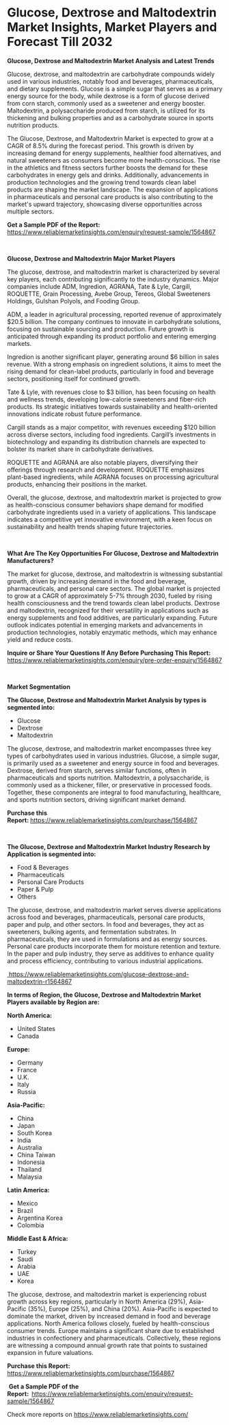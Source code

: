 <p><h1>Glucose, Dextrose and Maltodextrin Market Insights, Market Players and Forecast Till 2032</h1></p><p><strong>Glucose, Dextrose and Maltodextrin Market Analysis and Latest Trends</strong></p>
<p><p>Glucose, dextrose, and maltodextrin are carbohydrate compounds widely used in various industries, notably food and beverages, pharmaceuticals, and dietary supplements. Glucose is a simple sugar that serves as a primary energy source for the body, while dextrose is a form of glucose derived from corn starch, commonly used as a sweetener and energy booster. Maltodextrin, a polysaccharide produced from starch, is utilized for its thickening and bulking properties and as a carbohydrate source in sports nutrition products.</p><p>The Glucose, Dextrose, and Maltodextrin Market is expected to grow at a CAGR of 8.5% during the forecast period. This growth is driven by increasing demand for energy supplements, healthier food alternatives, and natural sweeteners as consumers become more health-conscious. The rise in the athletics and fitness sectors further boosts the demand for these carbohydrates in energy gels and drinks. Additionally, advancements in production technologies and the growing trend towards clean label products are shaping the market landscape. The expansion of applications in pharmaceuticals and personal care products is also contributing to the market's upward trajectory, showcasing diverse opportunities across multiple sectors.</p></p>
<p><strong>Get a Sample PDF of the Report:&nbsp;</strong> <a href="https://www.reliablemarketinsights.com/enquiry/request-sample/1564867?utm_campaign=2639&utm_medium=2&utm_source=Github&utm_content=ia&utm_term=23032025&utm_id=glucose-dextrose-and-maltodextrin">https://www.reliablemarketinsights.com/enquiry/request-sample/1564867</a></p>
<p>&nbsp;</p>
<p><strong>Glucose, Dextrose and Maltodextrin Major Market Players</strong></p>
<p><p>The glucose, dextrose, and maltodextrin market is characterized by several key players, each contributing significantly to the industry dynamics. Major companies include ADM, Ingredion, AGRANA, Tate & Lyle, Cargill, ROQUETTE, Grain Processing, Avebe Group, Tereos, Global Sweeteners Holdings, Gulshan Polyols, and Fooding Group.</p><p>ADM, a leader in agricultural processing, reported revenue of approximately $20.5 billion. The company continues to innovate in carbohydrate solutions, focusing on sustainable sourcing and production. Future growth is anticipated through expanding its product portfolio and entering emerging markets.</p><p>Ingredion is another significant player, generating around $6 billion in sales revenue. With a strong emphasis on ingredient solutions, it aims to meet the rising demand for clean-label products, particularly in food and beverage sectors, positioning itself for continued growth.</p><p>Tate & Lyle, with revenues close to $3 billion, has been focusing on health and wellness trends, developing low-calorie sweeteners and fiber-rich products. Its strategic initiatives towards sustainability and health-oriented innovations indicate robust future performance.</p><p>Cargill stands as a major competitor, with revenues exceeding $120 billion across diverse sectors, including food ingredients. Cargill’s investments in biotechnology and expanding its distribution channels are expected to bolster its market share in carbohydrate derivatives.</p><p>ROQUETTE and AGRANA are also notable players, diversifying their offerings through research and development. ROQUETTE emphasizes plant-based ingredients, while AGRANA focuses on processing agricultural products, enhancing their positions in the market.</p><p>Overall, the glucose, dextrose, and maltodextrin market is projected to grow as health-conscious consumer behaviors shape demand for modified carbohydrate ingredients used in a variety of applications. This landscape indicates a competitive yet innovative environment, with a keen focus on sustainability and health trends shaping future trajectories.</p></p>
<p>&nbsp;</p>
<p><strong>What Are The Key Opportunities For Glucose, Dextrose and Maltodextrin Manufacturers?</strong></p>
<p><p>The market for glucose, dextrose, and maltodextrin is witnessing substantial growth, driven by increasing demand in the food and beverage, pharmaceuticals, and personal care sectors. The global market is projected to grow at a CAGR of approximately 5-7% through 2030, fueled by rising health consciousness and the trend towards clean label products. Dextrose and maltodextrin, recognized for their versatility in applications such as energy supplements and food additives, are particularly expanding. Future outlook indicates potential in emerging markets and advancements in production technologies, notably enzymatic methods, which may enhance yield and reduce costs.</p></p>
<p><strong>Inquire or Share Your Questions If Any Before Purchasing This Report:</strong> <a href="https://www.reliablemarketinsights.com/enquiry/pre-order-enquiry/1564867?utm_campaign=2639&utm_medium=2&utm_source=Github&utm_content=ia&utm_term=23032025&utm_id=glucose-dextrose-and-maltodextrin">https://www.reliablemarketinsights.com/enquiry/pre-order-enquiry/1564867</a></p>
<p>&nbsp;</p>
<p><strong>Market Segmentation</strong></p>
<p><strong>The Glucose, Dextrose and Maltodextrin Market Analysis by types is segmented into:</strong></p>
<p><ul><li>Glucose</li><li>Dextrose</li><li>Maltodextrin</li></ul></p>
<p><p>The glucose, dextrose, and maltodextrin market encompasses three key types of carbohydrates used in various industries. Glucose, a simple sugar, is primarily used as a sweetener and energy source in food and beverages. Dextrose, derived from starch, serves similar functions, often in pharmaceuticals and sports nutrition. Maltodextrin, a polysaccharide, is commonly used as a thickener, filler, or preservative in processed foods. Together, these components are integral to food manufacturing, healthcare, and sports nutrition sectors, driving significant market demand.</p></p>
<p><strong>Purchase this Report:&nbsp;</strong><a href="https://www.reliablemarketinsights.com/purchase/1564867?utm_campaign=2639&utm_medium=2&utm_source=Github&utm_content=ia&utm_term=23032025&utm_id=glucose-dextrose-and-maltodextrin">https://www.reliablemarketinsights.com/purchase/1564867</a></p>
<p>&nbsp;</p>
<p><strong>The Glucose, Dextrose and Maltodextrin Market Industry Research by Application is segmented into:</strong></p>
<p><ul><li>Food & Beverages</li><li>Pharmaceuticals</li><li>Personal Care Products</li><li>Paper & Pulp</li><li>Others</li></ul></p>
<p><p>The glucose, dextrose, and maltodextrin market serves diverse applications across food and beverages, pharmaceuticals, personal care products, paper and pulp, and other sectors. In food and beverages, they act as sweeteners, bulking agents, and fermentation substrates. In pharmaceuticals, they are used in formulations and as energy sources. Personal care products incorporate them for moisture retention and texture. In the paper and pulp industry, they serve as additives to enhance quality and process efficiency, contributing to various industrial applications.</p></p>
<p><a href="https://www.reliablemarketinsights.com/glucose-dextrose-and-maltodextrin-r1564867?utm_campaign=2639&utm_medium=2&utm_source=Github&utm_content=ia&utm_term=23032025&utm_id=glucose-dextrose-and-maltodextrin">&nbsp;https://www.reliablemarketinsights.com/glucose-dextrose-and-maltodextrin-r1564867</a></p>
<p><strong>In terms of Region, the Glucose, Dextrose and Maltodextrin Market Players available by Region are:</strong></p>
<p>
    <p> <strong> North America: </strong>
        <ul>
            <li>United States</li>
            <li>Canada</li>
        </ul>
        </p> 
    <p> <strong> Europe: </strong>
        <ul>
            <li>Germany</li>
            <li>France</li>
            <li>U.K.</li>
            <li>Italy</li>
            <li>Russia</li>
        </ul>
        </p> 
    <p> <strong> Asia-Pacific: </strong>
        <ul>
            <li>China</li>
            <li>Japan</li>
            <li>South Korea</li>
            <li>India</li>
            <li>Australia</li>
            <li>China Taiwan</li>
            <li>Indonesia</li>
            <li>Thailand</li>
            <li>Malaysia</li>
        </ul>
        </p> 
    <p> <strong> Latin America: </strong>
        <ul>
            <li>Mexico</li>
            <li>Brazil</li>
            <li>Argentina Korea</li>
            <li>Colombia</li>
        </ul>
        </p> 
    <p> <strong> Middle East & Africa: </strong>
        <ul>
            <li>Turkey</li>
            <li>Saudi</li>
            <li>Arabia</li>
            <li>UAE</li>
            <li>Korea</li>
        </ul>
    </p>
    </p>
<p><p>The glucose, dextrose, and maltodextrin market is experiencing robust growth across key regions, particularly in North America (29%), Asia-Pacific (35%), Europe (25%), and China (20%). Asia-Pacific is expected to dominate the market, driven by increased demand in food and beverage applications. North America follows closely, fueled by health-conscious consumer trends. Europe maintains a significant share due to established industries in confectionery and pharmaceuticals. Collectively, these regions are witnessing a compound annual growth rate that points to sustained expansion in future valuations.</p></p>
<p><strong>Purchase this Report: </strong><a href="https://www.reliablemarketinsights.com/purchase/1564867?utm_campaign=2639&utm_medium=2&utm_source=Github&utm_content=ia&utm_term=23032025&utm_id=glucose-dextrose-and-maltodextrin">https://www.reliablemarketinsights.com/purchase/1564867</a></p>
<p>&nbsp;<strong>Get a Sample PDF of the Report:&nbsp;&nbsp;</strong><a href="https://www.reliablemarketinsights.com/enquiry/request-sample/1564867?utm_campaign=2639&utm_medium=2&utm_source=Github&utm_content=ia&utm_term=23032025&utm_id=glucose-dextrose-and-maltodextrin">https://www.reliablemarketinsights.com/enquiry/request-sample/1564867</a></p>
<p><strong></strong></p>
<p>Check more reports on <a href="https://www.reliablemarketinsights.com/?utm_campaign=2639&utm_medium=2&utm_source=Github&utm_content=ia&utm_term=23032025&utm_id=glucose-dextrose-and-maltodextrin">https://www.reliablemarketinsights.com/</a></p>